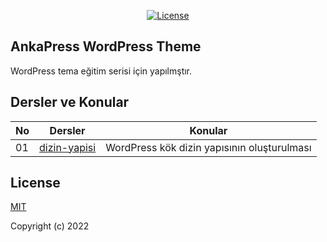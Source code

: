 <p align="center">
  <a href="#license"><img src="https://img.shields.io/npm/l/vue.svg?sanitize=true" alt="License"></a>

</p>

## AnkaPress WordPress Theme

WordPress tema eğitim serisi için yapılmştır.

## Dersler ve Konular

| No  | Dersler        | Konular                                     |
| --- | -------------- | ------------------------------------------- |
| 01  | [dizin-yapisi] | WordPress kök dizin yapısının oluşturulması |

[dizin-yapisi]: https://github.com/vuejs/vue-router

## License

[MIT](https://opensource.org/licenses/MIT)

Copyright (c) 2022
